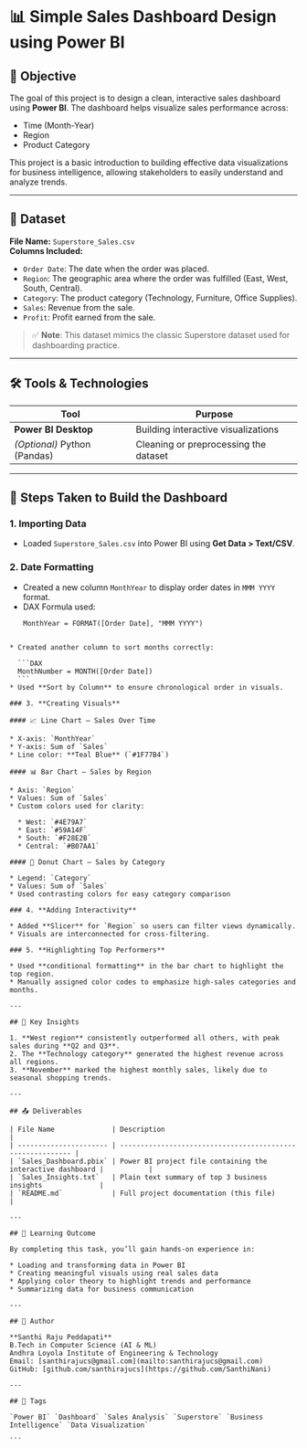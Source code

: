 # 📊 Simple Sales Dashboard Design using Power BI

## 🎯 Objective

The goal of this project is to design a clean, interactive sales dashboard using **Power BI**. The dashboard helps visualize sales performance across:
- Time (Month-Year)
- Region
- Product Category

This project is a basic introduction to building effective data visualizations for business intelligence, allowing stakeholders to easily understand and analyze trends.

---

## 📁 Dataset

**File Name:** `Superstore_Sales.csv`  
**Columns Included:**
- `Order Date`: The date when the order was placed.
- `Region`: The geographic area where the order was fulfilled (East, West, South, Central).
- `Category`: The product category (Technology, Furniture, Office Supplies).
- `Sales`: Revenue from the sale.
- `Profit`: Profit earned from the sale.

> ✅ **Note**: This dataset mimics the classic Superstore dataset used for dashboarding practice.

---

## 🛠 Tools & Technologies

| Tool | Purpose |
|------|---------|
| **Power BI Desktop** | Building interactive visualizations |
| *(Optional)* Python (Pandas) | Cleaning or preprocessing the dataset |

---

## 🧱 Steps Taken to Build the Dashboard

### 1. **Importing Data**
- Loaded `Superstore_Sales.csv` into Power BI using **Get Data > Text/CSV**.

### 2. **Date Formatting**
- Created a new column `MonthYear` to display order dates in `MMM YYYY` format.
- DAX Formula used:
  ```DAX
  MonthYear = FORMAT([Order Date], "MMM YYYY")
````

* Created another column to sort months correctly:

  ```DAX
  MonthNumber = MONTH([Order Date])
  ```
* Used **Sort by Column** to ensure chronological order in visuals.

### 3. **Creating Visuals**

#### 📈 Line Chart – Sales Over Time

* X-axis: `MonthYear`
* Y-axis: Sum of `Sales`
* Line color: **Teal Blue** (`#1F77B4`)

#### 📊 Bar Chart – Sales by Region

* Axis: `Region`
* Values: Sum of `Sales`
* Custom colors used for clarity:

  * West: `#4E79A7`
  * East: `#59A14F`
  * South: `#F28E2B`
  * Central: `#B07AA1`

#### 🍩 Donut Chart – Sales by Category

* Legend: `Category`
* Values: Sum of `Sales`
* Used contrasting colors for easy category comparison

### 4. **Adding Interactivity**

* Added **Slicer** for `Region` so users can filter views dynamically.
* Visuals are interconnected for cross-filtering.

### 5. **Highlighting Top Performers**

* Used **conditional formatting** in the bar chart to highlight the top region.
* Manually assigned color codes to emphasize high-sales categories and months.

---

## 📌 Key Insights

1. **West region** consistently outperformed all others, with peak sales during **Q2 and Q3**.
2. The **Technology category** generated the highest revenue across all regions.
3. **November** marked the highest monthly sales, likely due to seasonal shopping trends.

---

## 📤 Deliverables

| File Name              | Description                                                |
| ---------------------- | ---------------------------------------------------------- |
| `Sales_Dashboard.pbix` | Power BI project file containing the interactive dashboard |           |
| `Sales_Insights.txt`   | Plain text summary of top 3 business insights              |
| `README.md`            | Full project documentation (this file)                     |

---

## 🧠 Learning Outcome

By completing this task, you’ll gain hands-on experience in:

* Loading and transforming data in Power BI
* Creating meaningful visuals using real sales data
* Applying color theory to highlight trends and performance
* Summarizing data for business communication
  
---

## 👤 Author

**Santhi Raju Peddapati**
B.Tech in Computer Science (AI & ML)
Andhra Loyola Institute of Engineering & Technology
Email: [santhirajucs@gmail.com](mailto:santhirajucs@gmail.com)
GitHub: [github.com/santhirajucs](https://github.com/SanthiNani)

---

## 📌 Tags

`Power BI` `Dashboard` `Sales Analysis` `Superstore` `Business Intelligence` `Data Visualization`

```
